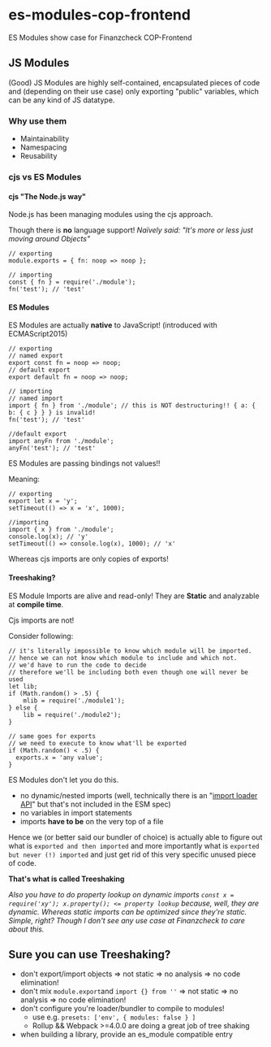# es-modules-cop-frontend
ES Modules show case for Finanzcheck COP-Frontend

## JS Modules
(Good) JS Modules are highly self-contained, encapsulated pieces of code and (depending on their use case) only exporting "public" variables, which can be any kind of JS datatype.

### Why use them
 * Maintainability
 * Namespacing
 * Reusability

### cjs vs ES Modules
#### cjs "The Node.js way"
Node.js has been managing modules using the cjs approach.

Though there is **no** language support!
*Naïvely said: "It's more or less just moving around Objects"*
```
// exporting
module.exports = { fn: noop => noop };

// importing
const { fn } = require('./module');
fn('test'); // 'test'
```


#### ES Modules
ES Modules are actually **native** to JavaScript! (introduced with ECMAScript2015)
```
// exporting
// named export
export const fn = noop => noop;
// default export
export default fn = noop => noop;

// importing
// named import
import { fn } from './module'; // this is NOT destructuring!! { a: { b: { c } } } is invalid!
fn('test'); // 'test'

//default export
import anyFn from './module';
anyFn('test'); // 'test'
```

ES Modules are passing bindings not values!!

Meaning: 
```
// exporting
export let x = 'y';
setTimeout(() => x = 'x', 1000);

//importing
import { x } from './module';
console.log(x); // 'y'
setTimeout(() => console.log(x), 1000); // 'x'
```
Whereas cjs imports are only copies of exports!

#### Treeshaking?
ES Module Imports are alive and read-only!
They are **Static** and analyzable at **compile time**. 

Cjs imports are not!

Consider following:
```
// it's literally impossible to know which module will be imported.
// hence we can not know which module to include and which not.
// we'd have to run the code to decide
// therefore we'll be including both even though one will never be used
let lib;
if (Math.random() > .5) {
    mlib = require('./module1');
} else {
    lib = require('./module2');
}

// same goes for exports
// we need to execute to know what'll be exported
if (Math.random() < .5) {
  exports.x = 'any value';
}
```

ES Modules don't let you do this.
  * no dynamic/nested imports (well, technically there is an "[import loader API](https://github.com/whatwg/loader/)" but that's not included in the ESM spec)
  * no variables in import statements
  * imports **have to be** on the very top of a file
  
Hence we (or better said our bundler of choice) is actually able to figure out what is `exported and then imported` and more importantly what is `exported but never (!) imported` and just get rid of this very specific unused piece of code.

**That's what is called Treeshaking**

*Also you have to do property lookup on dynamic imports `const x = require('xy'); x.property(); <= property lookup` because, well, they are dynamic. Whereas static imports can be optimized since they're static. Simple, right?
Though I don't see any use case at Finanzcheck to care about this.*

## Sure you can use Treeshaking?
  * don't export/import objects => not static => no analysis => no code elimination!
  * don't mix `module.export`and `import {} from ''` => not static => no analysis => no code elimination!
  * don't configure you're loader/bundler to compile to modules! 
    * use e.g. `presets: ['env', { modules: false } ]`
    * Rollup && Webpack >=4.0.0 are doing a great job of tree shaking
  * when building a library, provide an es_module compatible entry 
